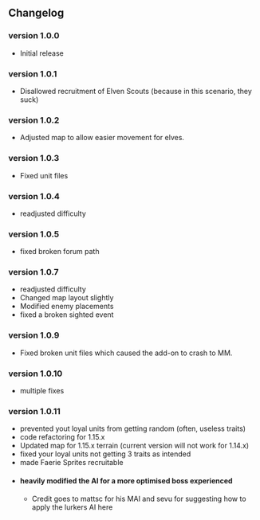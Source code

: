 ## Changelog

### version 1.0.0
- Initial release

### version 1.0.1
- Disallowed recruitment of Elven Scouts (because in this scenario, they suck)

### version 1.0.2
- Adjusted map to allow easier movement for elves.

### version 1.0.3
- Fixed unit files

### version 1.0.4
- readjusted difficulty

### version 1.0.5
- fixed broken forum path

### version 1.0.7
- readjusted difficulty
- Changed map layout slightly
- Modified enemy placements
- fixed a broken sighted event

### version 1.0.9
- Fixed broken unit files which caused the add-on to crash to MM.

### version 1.0.10
- multiple fixes

### version 1.0.11
- prevented yout loyal units from getting random (often, useless traits)
- code refactoring for 1.15.x
- Updated map for 1.15.x terrain (current version will not work for 1.14.x)
- fixed your loyal units not getting 3 traits as intended
- made Faerie Sprites recruitable
- #### heavily modified the AI for a more optimised boss experienced
  - Credit goes to mattsc for his MAI and sevu for suggesting how to apply the lurkers AI here 